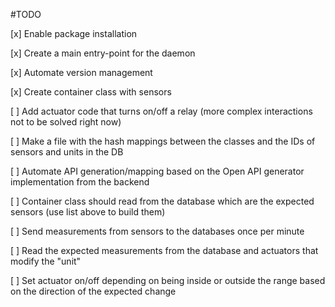 #TODO 

[x] Enable package installation

[x] Create a main entry-point for the daemon

[x] Automate version management

[x] Create container class with sensors

[ ] Add actuator code that turns on/off a relay (more complex interactions not to be solved right now)

[ ] Make a file with the hash mappings between the classes and the IDs of sensors and units in the DB

[ ] Automate API generation/mapping based on the Open API generator implementation from the backend

[ ] Container class should read from the database which are the expected sensors (use list above to build them)

[ ] Send measurements from sensors to the databases once per minute

[ ] Read the expected measurements from the database and actuators that modify the "unit"

[ ] Set actuator on/off depending on being inside or outside the range based on the direction of the expected change

